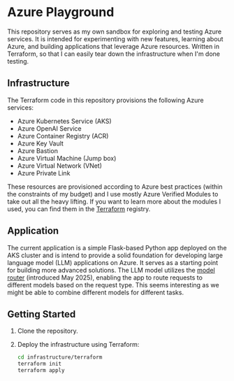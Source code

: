 # Azure Playground

This repository serves as my own sandbox for exploring and testing Azure services. It is intended for experimenting with new features, learning about Azure, and building applications that leverage Azure resources. Written in Terraform, so that I can easily tear down the infrastructure when I'm done testing.

## Infrastructure

The Terraform code in this repository provisions the following Azure services:

- Azure Kubernetes Service (AKS)
- Azure OpenAI Service
- Azure Container Registry (ACR)
- Azure Key Vault
- Azure Bastion
- Azure Virtual Machine (Jump box)
- Azure Virtual Network (VNet)
- Azure Private Link

These resources are provisioned according to Azure best practices (within the constraints of my budget) and I use mostly Azure Verified Modules to take out all the heavy lifting. If you want to learn more about the modules I used, you can find them in the [Terraform](https://registry.terraform.io/search/modules?namespace=Azure&provider=azure&q=Azure%2Favm) registry. 

## Application

The current application is a simple Flask-based Python app deployed on the AKS cluster and is intend to provide a solid foundation for developing large language model (LLM) applications on Azure. It serves as a starting point for building more advanced solutions. The LLM model utilizes the [model router](https://learn.microsoft.com/en-us/azure/ai-services/openai/concepts/model-router) (introduced May 2025), enabling the app to route requests to different models based on the request type. This seems interesting as we might be able to combine different models for different tasks.

## Getting Started

1. Clone the repository.

2. Deploy the infrastructure using Terraform:

    ```bash
    cd infrastructure/terraform
    terraform init
    terraform apply
    ```